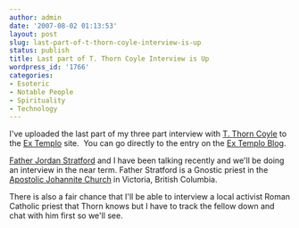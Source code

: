 ```yaml
---
author: admin
date: '2007-08-02 01:13:53'
layout: post
slug: last-part-of-t-thorn-coyle-interview-is-up
status: publish
title: Last part of T. Thorn Coyle Interview is Up
wordpress_id: '1766'
categories:
- Esoteric
- Notable People
- Spirituality
- Technology
---
```

I've uploaded the last part of my three part interview with <a href="http://www.thorncoyle.com/">T. Thorn Coyle</a> to the <a href="http://www.extemplo.org">Ex Templo</a> site.  You can go directly to the entry on the <a href="http://www.extemplo.org/?p=12">Ex Templo Blog</a>.

<a href="http://egina2.blogspot.com/">Father Jordan Stratford</a> and I have been talking recently and we'll be doing an interview in the near term. Father Stratford is a Gnostic priest in the  <a href="http://www.johannite.org/">Apostolic Johannite Church</a> in Victoria, British Columbia.

There is also a fair chance that I'll be able to interview a local activist Roman Catholic priest that Thorn knows but I have to track the fellow down and chat with him first so we'll see.
